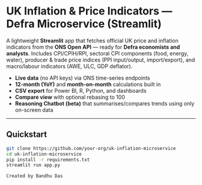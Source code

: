 # UK Inflation & Price Indicators — Defra Microservice (Streamlit)

A lightweight **Streamlit** app that fetches official UK price and inflation indicators from the **ONS Open API** —
ready for **Defra economists and analysts**. Includes CPI/CPIH/RPI, sectoral CPI components (food, energy, water),
producer & trade price indices (PPI input/output, import/export), and macro/labour indicators (AWE, ULC, GDP deflator).

- **Live data** (no API keys) via ONS time-series endpoints
- **12-month (YoY)** and **month-on-month** calculations built in
- **CSV export** for Power BI, R, Python, and dashboards
- **Compare view** with optional rebasing to 100
- **Reasoning Chatbot (beta)** that summarises/compares trends using only on-screen data

---

## Quickstart

```bash
git clone https://github.com/your-org/uk-inflation-microservice
cd uk-inflation-microservice
pip install -r requirements.txt
streamlit run app.py

Created by Bandhu Das
